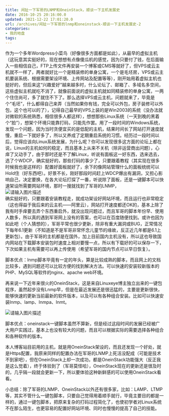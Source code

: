 ```yaml
---
title: 闲扯一下军哥的LNMP和OneinStack，顺谈一下主机发展史
date: 2016-10-25 20:16:00.0
updated: 2021-12-22 17:01:20.0
url: /archives/闲扯一下军哥的lnmp和oneinstack-顺谈一下主机发展史-2
categories: 
- 我的地盘
tags: 
---
```


<p>作为一个多年Wordpress小菜鸟（好像很多方面都是如此），从最早的虚拟主机（这玩意其实挺好的，现在想想有点像傻瓜机的感觉，因为只要付了钱，在后面输入一些相信自己，FTP上传文件再安装一个博客或CMS等就好了，但VPS或云主机就不一样了，两者就好比一个是精装修的单身公寓，一个是毛坯房，VPS或云主机要装系统、根据需要架设环境、上传网站及配置等等），刚开始用着虚拟主机也挺好的，但后来这“兴趣爱好”越来越多时，什么论坛了、邮箱了、多域名多空间，这些虚拟主机就吃不消了，就像前面说的虚拟主机就如同精装修的单身公寓，一两个住住尚可，多了就住不下了。那么选择VPS或云主机，问题就来了，毕竟是个“毛坯”，什么都得自己来弄（当然如果你有钱，完全可以外包，房子装修可以外包，这个也可以的了），记得自己最早的VPS上装的是Win2003的系统（没办法就对微软的系统熟悉，相信很多人都这样），想想那些Linux系统（一天到晚的黑着个“脸”），想架个环境只能靠打码，只能先作罢。用了一段时间的Windows系统，发现一个问题，因为当时贪便宜买的是低配的主机，结果时间长了网站打开速度就慢，重启一下就好多了，所以又养成了定期重启系统的习惯。经历过一段时间以后，觉得应该向Linux系统发展，为什么呢？你可以发现很多这方面的论坛上都在说，Linux的主机如何的稳定，而且基本上从来不关机（除非运营商出问题），心痒了又动手了，由于那时还是不了解Linux，听说有面板这一好东西，选来选去，选了个WDCP，确实挺好的，那些打码的事少了，只要跟着教程（其实现在很多时候我也是这样的）配置好面板就好了，余下的像网站管理什么的面板统统可以Hold住（好东西吧）。好景不长，刚好那段时间赶上WDCP爆出有漏洞，又担心影响自己，决定要换，在各大论坛打探了一番，听说除了面板，还是一键脚本可以快速架设所需要网站环境，那时一搜就找到了军哥的LNMP，<br /><img src="https://cdn.uu126.cn/wp-content/uploads/2016/10/lnmmp.org_.png" alt="请输入图片描述" title="请输入图片描述"><br />确实挺好的，只要跟着安装教程走，就成功架设好网站环境，而且运行也非常稳定（这也得益于我后来的云主机——阿里云），网站打开速度都还OK的，基本上除了我有时手痒要去弄个东西重启外，就没出现问题过，而且军哥的脚本年份早、使用人数多，所以真的遇到军哥网上没有的答案，也可以在百度随便找到。或许也因为如此吧（个人猜想的），军哥平常也很少更新，除非有重大漏洞或BUG，正常情况下每年6.1更新（不知道是不是军哥非常怀念儿童节的缘故，反正近几年都是6.1上更新包）。由于军哥的主机都是在国外，加上目前国内主机没有，所以这也导致国内网站在下载脚本安装包时速度上相对要慢一点，所以有下载好的可以保存一下，下次如果主机有需要可以再上传使用（希望军哥的国内节点可以早日恢复）。</p><p>脚本优点：lnmp脚本毕竟有一定的年头，算是比较成熟的脚本，而且网上的文档比较多，遇到问题还可以比较方便的找到解决方法。可以快速的安装较新版本的PHP、MySQL等软件的nginx、apache web环境。</p><p>再来说一下近年来很火的OneinStack，这是来自Linuxeye博主独立出来的一键包程序，虽然起步没有Lnmp早，但是在最近发展还是很迅猛的，主要是更新很快，能够快速的更新当前最新的软件版本，以及可以有各种组合安装。比如可以快速安装lnmp、lamp、lnmpa、lnmt。</p><p><img src="https://cdn.uu126.cn/wp-content/uploads/2016/10/OneinStack.png" alt="请输入图片描述" title="请输入图片描述"></p><p>脚本优点：oneinstack一键脚本虽然不算新，但是经过这段时间的发展已经被广大用户实践过，基本上也没有较大的问题，而且可以根据实际的需要选择各种组合和各种软件的版本。</p><p>本人博客站目前用的主机，就是用OneinStack架设的，而且还发现一个好处，就是Https配置，我原来同样的配置办法在军哥的LNMP上死活没配成（可能是技术不到家吧），但在OneinStack上却一次成功，都是OneinStack功能强大（反正我是这么觉着），终于体验到了（军哥莫怪哈），OneinStack现在的更新还是很及时的，几乎隔一段就会更新一下，所以要体验这种新鲜感的可以使用OneinStack看看。</p><p>小总结：除了军哥的LNMP、OneinStack以外还有很多家，比如：LAMP、LTMP等，其实不管什么一键包脚本，只要自己觉得用着顺手就行，毕竟主要目的都是一样的，通过一键包脚本，把原来复杂的打码过程简化了，也使初学者对Linux系统不在那么陌生，也更容易的配置好网站环境、同时也慢慢的提高了自己的技能。</p>